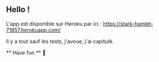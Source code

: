 ## Hello !

L'app est disponible sur Heroku par ici : https://stark-hamlet-71857.herokuapp.com/

Il y a tout sauf les tests, j'avoue, j'ai capitulé.

** Have fun ** 🌴
